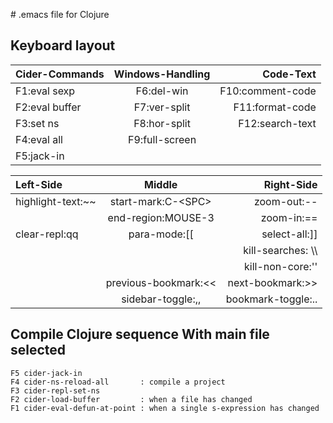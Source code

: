 ﻿﻿﻿﻿# .emacs file for Clojure## Keyboard layout| Cider-Commands | Windows-Handling | Code-Text               || :---                        |     :---:                      |          ---:                 || F1:eval sexp          | F6:del-win               | F10:comment-code|| F2:eval buffer       | F7:ver-split              | F11:format-code     || F3:set ns               | F8:hor-split             | F12:search-text        || F4:eval all             | F9:full-screen          |                                 || F5:jack-in             |                                 |                                || Left-Side                | Middle                          | Right-Side           || :---                         |     :---:                            |          ---:             || highlight-text:~~   | start-mark:C-\<SPC\>  | zoom-out:--        ||                               | end-region:MOUSE-3   | zoom-in:==         || clear-repl:qq           |  para-mode:[[                | select-all:]]          ||                               |                                      | kill-searches: \\\\ ||                               |                                      | kill-non-core:''  ||                              | previous-bookmark:<< |  next-bookmark:>>  ||                              | sidebar-toggle:,,          |  bookmark-toggle:..  |## Compile Clojure sequence	With main file selected	F5 cider-jack-in	F4 cider-ns-reload-all       : compile a project	F3 cider-repl-set-ns	F2 cider-load-buffer         : when a file has changed	F1 cider-eval-defun-at-point : when a single s-expression has changed